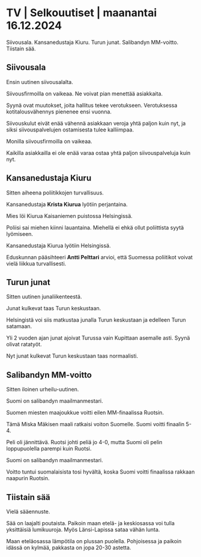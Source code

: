 # TV \| Selkouutiset \| maanantai 16.12.2024

Siivousala. Kansanedustaja Kiuru. Turun junat. Salibandyn MM-voitto. Tiistain sää.

## Siivousala

Ensin uutinen siivousalalta.

Siivousfirmoilla on vaikeaa. Ne voivat pian menettää asiakkaita.

Syynä ovat muutokset, joita hallitus tekee verotukseen. Verotuksessa kotitalousvähennys pienenee ensi vuonna.

Siivouskulut eivät enää vähennä asiakkaan veroja yhtä paljon kuin nyt, ja siksi siivouspalvelujen ostamisesta tulee kalliimpaa.

Monilla siivousfirmoilla on vaikeaa.

Kaikilla asiakkailla ei ole enää varaa ostaa yhtä paljon siivouspalveluja kuin nyt.

## Kansanedustaja Kiuru

Sitten aiheena poliitikkojen turvallisuus.

Kansanedustaja **Krista Kiurua** lyötiin perjantaina.

Mies löi Kiurua Kaisaniemen puistossa Helsingissä.

Poliisi sai miehen kiinni lauantaina. Miehellä ei ehkä ollut poliittista syytä lyömiseen.

Kansanedustaja Kiurua lyötiin Helsingissä.

Eduskunnan pääsihteeri **Antti Pelttari** arvioi, että Suomessa poliitikot voivat vielä liikkua turvallisesti.

## Turun junat

Sitten uutinen junaliikenteestä.

Junat kulkevat taas Turun keskustaan.

Helsingistä voi siis matkustaa junalla Turun keskustaan ja edelleen Turun satamaan.

Yli 2 vuoden ajan junat ajoivat Turussa vain Kupittaan asemalle asti. Syynä olivat ratatyöt.

Nyt junat kulkevat Turun keskustaan taas normaalisti.

## Salibandyn MM-voitto

Sitten iloinen urheilu-uutinen.

Suomi on salibandyn maailmanmestari.

Suomen miesten maajoukkue voitti eilen MM-finaalissa Ruotsin.

Tämä Miska Mäkisen maali ratkaisi voiton Suomelle. Suomi voitti finaalin 5-4.

Peli oli jännittävä. Ruotsi johti peliä jo 4-0, mutta Suomi oli pelin loppupuolella parempi kuin Ruotsi.

Suomi on salibandyn maailmanmestari.

Voitto tuntui suomalaisista tosi hyvältä, koska Suomi voitti finaalissa rakkaan naapurin Ruotsin.

## Tiistain sää

Vielä sääennuste.

Sää on laajalti poutaista. Paikoin maan etelä- ja keskiosassa voi tulla yksittäisiä lumikuuroja. Myös Länsi-Lapissa sataa vähän lunta.

Maan eteläosassa lämpötila on plussan puolella. Pohjoisessa ja paikoin idässä on kylmää, pakkasta on jopa 20-30 astetta.

